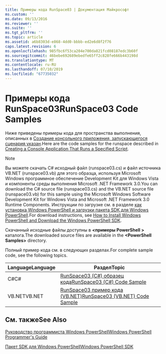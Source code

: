 ```yaml
---
title: Примеры кода RunSpace03 | Документация Майкрософт
ms.custom: ''
ms.date: 09/13/2016
ms.reviewer: ''
ms.suite: ''
ms.tgt_pltfrm: ''
ms.topic: article
ms.assetid: a6b8303d-e868-4dd0-bbbb-ed2e6d8f2f76
caps.latest.revision: 6
ms.openlocfilehash: 985fbc6f53ca204e700da821fcd08187edc3b60f
ms.sourcegitcommit: 46bebe692689ebedfe65ff2c828fe666b443198d
ms.translationtype: MT
ms.contentlocale: ru-RU
ms.lasthandoff: 07/10/2019
ms.locfileid: "67735032"
---
```

# <a name="runspace03-code-samples"></a><span data-ttu-id="c2552-102">Примеры кода RunSpace03</span><span class="sxs-lookup"><span data-stu-id="c2552-102">RunSpace03 Code Samples</span></span>

<span data-ttu-id="c2552-103">Ниже приведены примеры кода для пространства выполнения, описанных в [Создание консольного приложения, запускающегося сценария указан](fd).</span><span class="sxs-lookup"><span data-stu-id="c2552-103">Here are the code samples for the runspace described in [Creating a Console Application That Runs a Specified Script](fd).</span></span>

> [!NOTE]
> <span data-ttu-id="c2552-104">Вы можете скачать C# исходный файл (runspace03.cs) и файл источника VB.NET (runspace03.vb) для этого образца, используя Microsoft Windows программное обеспечение Development Kit для Windows Vista и компоненты среды выполнения Microsoft .NET Framework 3.0.</span><span class="sxs-lookup"><span data-stu-id="c2552-104">You can download the C# source file (runspace03.cs) and the VB.NET source file (runspace03.vb) for this sample using the Microsoft Windows Software Development Kit for Windows Vista and Microsoft .NET Framework 3.0 Runtime Components.</span></span> <span data-ttu-id="c2552-105">Инструкции по загрузке см. в разделе [как установка Windows PowerShell и загрузки пакета SDK для Windows PowerShell](/powershell/developer/installing-the-windows-powershell-sdk).</span><span class="sxs-lookup"><span data-stu-id="c2552-105">For download instructions, see [How to Install Windows PowerShell and Download the Windows PowerShell SDK](/powershell/developer/installing-the-windows-powershell-sdk).</span></span>
>
> <span data-ttu-id="c2552-106">Скачанный исходные файлы доступны в  **\<примеры PowerShell >** каталога.</span><span class="sxs-lookup"><span data-stu-id="c2552-106">The downloaded source files are available in the **\<PowerShell Samples>** directory.</span></span>

<span data-ttu-id="c2552-107">Полный пример кода см. в следующих разделах.</span><span class="sxs-lookup"><span data-stu-id="c2552-107">For complete sample code, see the following topics.</span></span>

|<span data-ttu-id="c2552-108">Language</span><span class="sxs-lookup"><span data-stu-id="c2552-108">Language</span></span>|<span data-ttu-id="c2552-109">Раздел</span><span class="sxs-lookup"><span data-stu-id="c2552-109">Topic</span></span>|
|--------------|-----------|
|<span data-ttu-id="c2552-110">C#</span><span class="sxs-lookup"><span data-stu-id="c2552-110">C#</span></span>|[<span data-ttu-id="c2552-111">RunSpace03 (C#) образец кода</span><span class="sxs-lookup"><span data-stu-id="c2552-111">RunSpace03 (C#) Code Sample</span></span>](./runspace03-csharp-code-sample.md)|
|<span data-ttu-id="c2552-112">VB.NET</span><span class="sxs-lookup"><span data-stu-id="c2552-112">VB.NET</span></span>|[<span data-ttu-id="c2552-113">RunSpace03 пример кода (VB.NET)</span><span class="sxs-lookup"><span data-stu-id="c2552-113">RunSpace03 (VB.NET) Code Sample</span></span>](./runspace03-vb-net-code-sample.md)|

## <a name="see-also"></a><span data-ttu-id="c2552-114">См. также</span><span class="sxs-lookup"><span data-stu-id="c2552-114">See Also</span></span>

[<span data-ttu-id="c2552-115">Руководство программиста Windows PowerShell</span><span class="sxs-lookup"><span data-stu-id="c2552-115">Windows PowerShell Programmer's Guide</span></span>](./windows-powershell-programmer-s-guide.md)

[<span data-ttu-id="c2552-116">Пакет SDK для Windows PowerShell</span><span class="sxs-lookup"><span data-stu-id="c2552-116">Windows PowerShell SDK</span></span>](../windows-powershell-reference.md)